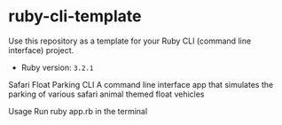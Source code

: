 # ruby-cli-template

Use this repository as a template for your Ruby CLI (command line interface) project.

- Ruby version: `3.2.1`


Safari Float Parking CLI
A command line interface app that simulates the parking of various safari animal themed float vehicles

Usage
Run ruby app.rb in the terminal
